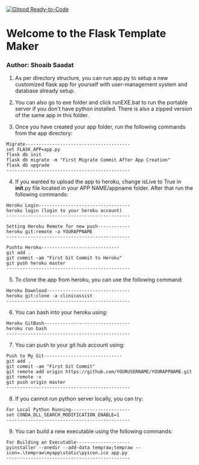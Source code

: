[![Gitpod Ready-to-Code](https://img.shields.io/badge/Gitpod-Ready--to--Code-blue?logo=gitpod)](https://gitpod.io/#https://github.com/ShoabSaadat/flasktemplatemaker) 

# Welcome to the Flask Template Maker

### Author: Shoaib Saadat


1. As per directory structure, you can run app.py to setup a new customized flask app for yourself with user-management system and database already setup.

2. You can also go to exe folder and click runEXE.bat to run the portable server if you don't have python installed. There is also a zipped version of the same app in this folder.

3. Once you have created your app folder, run the following commands from the app directory:

```
Migrate---------------------------------------
set FLASK_APP=app.py
flask db init
flask db migrate -m "First Migrate Commit After App Creation"
flask db upgrade
----------------------------------------------
```

4. If you wanted to upload the app to heroku, change isLive to True in __init__.py file located in your APP NAME/appname folder. After that run the following commands:

```
Heroku Login----------------------------------
heroku login (login to your heroku account)
----------------------------------------------

Setting Heroku Remote for new push------------
heroku git:remote -a YOURAPPNAME
----------------------------------------------

Pushto Heroku-----------------------------
git add .
git commit -am "First Git Commit to Heroku"
git push heroku master
----------------------------------------------
```

5. To clone the app from heroku, you can use the following command:

```
Heroku Download-------------------------------
heroku git:clone -a clinicassist
----------------------------------------------
```

6. You can bash into your heroku using:

```
Heroku GitBash--------------------------------
heroku run bash
----------------------------------------------
```

7. You can push to your git hub account using:

```
Push to My Git-----------------------------
git add .
git commit -am "First Git Commit"
git remote add origin https://github.com/YOURUSERNAME/YOURAPPNAME.git
git remote -v
git push origin master
----------------------------------------------
```

8. If you cannot run python server locally, you can try:

```
For Local Python Running----------------------
set CONDA_DLL_SEARCH_MODIFICATION_ENABLE=1
----------------------------------------------
```

9. You can build a new executable using the following commands:
```
For Building an Executable--------------------
pyinstaller --onedir --add-data tempraw;tempraw --icon=.\tempraw\myapp\static\pyicon.ico app.py
----------------------------------------------
```
